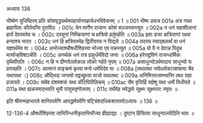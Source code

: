अध्यायः 136

भीष्मेण युधिष्ठिरम् प्रति कोशवृद्ध्यर्थमपहार्यानपहार्यधनविवेचनम् ॥ 1 ॥
001	भीष्म उवाच 
001a	अत्र गाथा ब्रह्मगीताः कीर्तयन्ति पुराविदः ।
001c	येन मार्गेण राजानः कोशं सञ्जनयन्त्युत ॥
002a	न धनं यज्ञशीलानां हार्यं देवस्वमेव च ।
002c	दस्यूनां निष्क्रियाणां च क्षत्रियो हर्तुमर्हति ॥
003a	इमाः प्रजाः क्षत्रियाणां रक्ष्या हन्याश्च भारत ।
003c	धनं हि क्षत्रियस्येह द्वितीयस्य न विद्यते ॥
004a	तदस्य स्याद्बलार्थं वा धनं यज्ञार्थमेव वा ।
004c	अभोज्याश्चौषधीश्छित्त्वा भोज्या एव पचन्त्युत ॥
005a	यो वै न देवान्न पितॄन्न मर्त्यान्हविषाऽर्चति ।
005c	अनर्थकं धनं तत्र प्राहुर्धर्मविदो जनाः ॥
006a	हरेत्तद्द्रविणं राजन्धार्मिकः पृथिवीपतिः ।
006c	न हि न प्रीणयेल्लोकान्न लोको गर्हते नृपम् ॥
007a	असाधुभ्योऽर्थमादाय साधुभ्यो यः प्रयच्छति ।
007c	आत्मानं सङ्क्रमं कृत्वा मन्ये धर्मविदेव सः ॥
008a	[तथातथा जयेल्लोकाञ्शक्त्या चैव यथायथा ।]
008c	औद्भिदा जन्तवो यद्वच्छ्रुत्वा वाजो यथातथा ॥
009a	अनिमित्तात्सम्भवन्ति तथा यज्ञः प्रजायते ।
009c	यथैव दंशमशकं यथा कीटपिपीलिकम् ॥
010ac	सैव वृत्तिर्हि यज्ञेषु यथा धर्मो विधीयते ॥
011a	यथा ह्यकस्माद्भवति भूमौ पांसुस्तृणोलपम् ।
011c	तथैवेह भवेद्धर्मः सूक्ष्मः सूक्ष्मतरः स्मृतः ॥ 

इति श्रीमन्महाभारते शान्तिपर्वणि आपद्धर्मपर्वणि षट्त्रिंशदधिकशततमोऽध्यायः ॥ 136 ॥

12-136-4 औषधीश्छित्त्वा ताभिरिन्धनीकृताभिर्भोज्या व्रीह्याद्याः । दुष्टान् हिंसित्वा साधून्पालयेदिति भावः ॥
